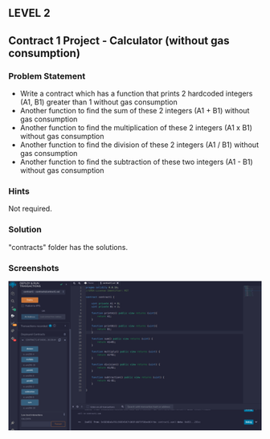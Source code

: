 ## LEVEL 2

## Contract 1 Project - Calculator (without gas consumption)

### Problem Statement

- Write a contract which has a function that prints 2 hardcoded integers (A1, B1) greater than 1 without gas consumption
- Another function to find the sum of these 2 integers (A1 + B1) without gas consumption
- Another function to find the multiplication of these 2 integers (A1 x B1) without gas consumption
- Another function to find the division of these 2 integers (A1 / B1) without gas consumption
- Another function to find the subtraction of these two integers (A1 - B1) without gas consumption

### Hints

Not required.

### Solution

"contracts" folder has the solutions.

### Screenshots

![screenshot 1](screenshots/output1.png)
